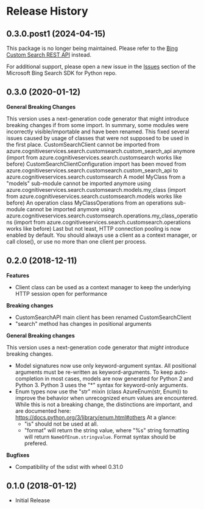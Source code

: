# Release History

## 0.3.0.post1 (2024-04-15)

This package is no longer being maintained. Please refer to the [Bing Custom Search REST API](https://learn.microsoft.com/bing/search-apis/bing-custom-search/quickstarts/rest/python) instead.

For additional support, please open a new issue in the [Issues](https://github.com/microsoft/bing-search-sdk-for-python/issues) section of the Microsoft Bing Search SDK for Python repo.

## 0.3.0 (2020-01-12)

**General Breaking Changes**

This version uses a next-generation code generator that might introduce
breaking changes if from some import. In summary, some modules were
incorrectly visible/importable and have been renamed. This fixed several
issues caused by usage of classes that were not supposed to be used in
the first place. CustomSearchClient cannot be imported from
azure.cognitiveservices.search.customsearch.custom_search_api anymore
(import from azure.cognitiveservices.search.customsearch works like
before) CustomSearchClientConfiguration import has been moved from
azure.cognitiveservices.search.customsearch.custom_search_api to
azure.cognitiveservices.search.customsearch A model MyClass from a
"models" sub-module cannot be imported anymore using
azure.cognitiveservices.search.customsearch.models.my_class (import
from azure.cognitiveservices.search.customsearch.models works like
before) An operation class MyClassOperations from an operations
sub-module cannot be imported anymore using
azure.cognitiveservices.search.customsearch.operations.my_class_operations
(import from azure.cognitiveservices.search.customsearch.operations
works like before) Last but not least, HTTP connection pooling is now
enabled by default. You should always use a client as a context manager,
or call close(), or use no more than one client per process.

## 0.2.0 (2018-12-11)

**Features**

  - Client class can be used as a context manager to keep the underlying
    HTTP session open for performance

**Breaking changes**

  - CustomSearchAPI main client has been renamed CustomSearchClient
  - "search" method has changes in positional arguments

**General Breaking changes**

This version uses a next-generation code generator that *might*
introduce breaking changes.

  - Model signatures now use only keyword-argument syntax. All
    positional arguments must be re-written as keyword-arguments. To
    keep auto-completion in most cases, models are now generated for
    Python 2 and Python 3. Python 3 uses the "*" syntax for
    keyword-only arguments.
  - Enum types now use the "str" mixin (class AzureEnum(str, Enum)) to
    improve the behavior when unrecognized enum values are encountered.
    While this is not a breaking change, the distinctions are important,
    and are documented here:
    <https://docs.python.org/3/library/enum.html#others> At a glance:
      - "is" should not be used at all.
      - "format" will return the string value, where "%s" string
        formatting will return `NameOfEnum.stringvalue`. Format syntax
        should be prefered.

**Bugfixes**

  - Compatibility of the sdist with wheel 0.31.0

## 0.1.0 (2018-01-12)

  - Initial Release
